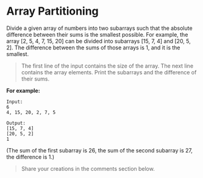 # Array Partitioning

Divide a given array of numbers into two subarrays such that the absolute difference between their sums is the smallest possible. For example, the array [2, 5, 4, 7, 15, 20] can be divided into subarrays [15, 7, 4] and [20, 5, 2]. The difference between the sums of those arrays is 1, and it is the smallest.

> The first line of the input contains the size of the array. The next line contains the array elements. 
> Print the subarrays and the difference of their sums.

**For example:**

```
Input:
6
4, 15, 20, 2, 7, 5

Output:
[15, 7, 4]
[20, 5, 2]
1
```
(The sum of the first subarray is 26, the sum of the second subarray is 27, the difference is 1.)

> Share your creations in the comments section below.
